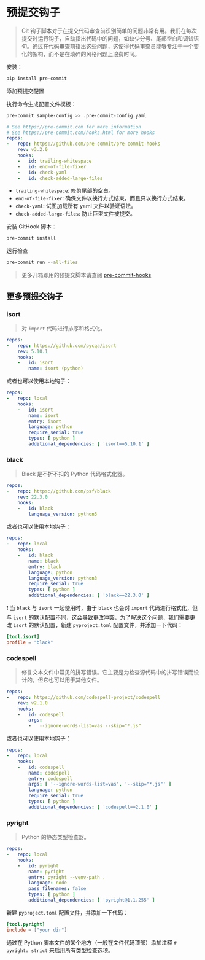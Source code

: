 # 预提交钩子

> Git 钩子脚本对于在提交代码审查前识别简单的问题非常有用。我们在每次提交时运行钩子，自动指出代码中的问题，如缺少分号、尾部空白和调试语句。通过在代码审查前指出这些问题，这使得代码审查员能够专注于一个变化的架构，而不是在琐碎的风格问题上浪费时间。

安装：

```bash
pip install pre-commit
```

添加预提交配置

执行命令生成配置文件模板：

```bash
pre-commit sample-config >> .pre-commit-config.yaml
```

```yaml
# See https://pre-commit.com for more information
# See https://pre-commit.com/hooks.html for more hooks
repos:
-   repo: https://github.com/pre-commit/pre-commit-hooks
    rev: v3.2.0
    hooks:
    -   id: trailing-whitespace
    -   id: end-of-file-fixer
    -   id: check-yaml
    -   id: check-added-large-files
```

- `trailing-whitespace`: 修剪尾部的空白。
- `end-of-file-fixer`: 确保文件以换行方式结束，而且只以换行方式结束。
- `check-yaml`: 试图加载所有 yaml 文件以验证语法。
- `check-added-large-files`: 防止巨型文件被提交。

安装 GitHook 脚本：

```bash
pre-commit install
```

运行检查

```bash
pre-commit run --all-files
```

> 更多开箱即用的预提交脚本请查阅 [pre-commit-hooks](https://github.com/pre-commit/pre-commit-hooks)

## 更多预提交钩子

### isort

> 对 `import` 代码进行排序和格式化。

```yaml
repos:
-   repo: https://github.com/pycqa/isort
    rev: 5.10.1
    hooks:
    -   id: isort
        name: isort (python)
```

或者也可以使用本地钩子：

```yaml
repos:
-   repo: local
    hooks:
    -   id: isort
        name: isort
        entry: isort
        language: python
        require_serial: true
        types: [ python ]
        additional_dependencies: [ 'isort==5.10.1' ]
```

### black

> Black 是不折不扣的 Python 代码格式化器。

```yaml
repos:
-   repo: https://github.com/psf/black
    rev: 22.3.0
    hooks:
    -   id: black
        language_version: python3
```

或者也可以使用本地钩子：

```yaml
repos:
-   repo: local
    hooks:
    -   id: black
        name: black
        entry: black
        language: python
        language_version: python3
        require_serial: true
        types: [ python ]
        additional_dependencies: [ 'black==22.3.0' ]
```

❗ 当 `black` 与 `isort` 一起使用时，由于 `black` 也会对 `import` 代码进行格式化，但与 `isort` 的默认配置不同，这会导致更改冲突，为了解决这个问题，我们需要更改 `isort` 的默认配置，新建 `pyproject.toml` 配置文件，并添加一下代码：

```toml
[tool.isort]
profile = "black"
```

### codespell

> 修复文本文件中常见的拼写错误。它主要是为检查源代码中的拼写错误而设计的，但它也可以用于其他文件。

```yaml
repos:
-   repo: https://github.com/codespell-project/codespell
    rev: v2.1.0
    hooks:
    -   id: codespell
        args:
        -   --ignore-words-list=vas --skip="*.js"
```

或者也可以使用本地钩子：

```yaml
repos:
-   repo: local
    hooks:
    -   id: codespell
        name: codespell
        entry: codespell
        args: [ '--ignore-words-list=vas', '--skip="*.js"' ]
        language: python
        require_serial: true
        types: [ python ]
        additional_dependencies: [ 'codespell==2.1.0' ]
```

### pyright

> Python 的静态类型检查器。

```yaml
repos:
-   repo: local
    hooks:
    -   id: pyright
        name: pyright
        entry: pyright --venv-path .
        language: node
        pass_filenames: false
        types: [ python ]
        additional_dependencies: [ 'pyright@1.1.255' ]
```

新建 `pyproject.toml` 配置文件，并添加一下代码：

```toml
[tool.pyright]
include = ["your dir"]
```

通过在 Python 脚本文件的某个地方（一般在文件代码顶部）添加注释 `# pyright: strict` 来启用所有类型检查选项。
